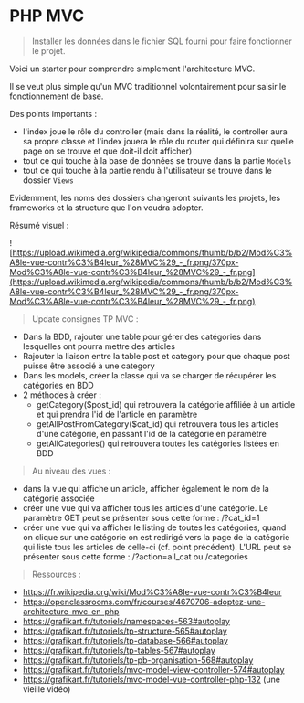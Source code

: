 # PHP MVC

> Installer les données dans le fichier SQL fourni pour faire fonctionner le projet.

Voici un starter pour comprendre simplement l'architecture MVC.

Il se veut plus simple qu'un MVC traditionnel volontairement pour saisir le fonctionnement de base.

Des points importants : 
- l'index joue le rôle du controller (mais dans la réalité, le controller aura sa propre classe et l'index jouera le rôle du router qui définira sur quelle page on se trouve et que doit-il doit afficher)
- tout ce qui touche à la base de données se trouve dans la partie `Models` 
- tout ce qui touche à la partie rendu à l'utilisateur se trouve dans le dossier `Views`

Evidemment, les noms des dossiers changeront suivants les projets, les frameworks et la structure que l'on voudra adopter.

Résumé visuel : 

![https://upload.wikimedia.org/wikipedia/commons/thumb/b/b2/Mod%C3%A8le-vue-contr%C3%B4leur_%28MVC%29_-_fr.png/370px-Mod%C3%A8le-vue-contr%C3%B4leur_%28MVC%29_-_fr.png](https://upload.wikimedia.org/wikipedia/commons/thumb/b/b2/Mod%C3%A8le-vue-contr%C3%B4leur_%28MVC%29_-_fr.png/370px-Mod%C3%A8le-vue-contr%C3%B4leur_%28MVC%29_-_fr.png)

>Update consignes TP MVC :

- Dans la BDD, rajouter une table pour gérer des catégories dans lesquelles ont pourra mettre des articles
- Rajouter la liaison entre la table post et category pour que chaque post puisse être associé à une category
- Dans les models, créer la classe qui va se charger de récupérer les catégories en BDD
- 2 méthodes à créer :
  - getCategory($post_id) qui retrouvera la catégorie affiliée à un article et qui prendra l'id de l'article en paramètre
  - getAllPostFromCategory($cat_id) qui retrouvera tous les articles d'une catégorie, en passant l'id de la catégorie en paramètre
  - getAllCategories() qui retrouvera toutes les catégories listées en BDD

>Au niveau des vues :

- dans la vue qui affiche un article, afficher également le nom de la catégorie associée
- créer une vue qui va afficher tous les articles d'une catégorie. Le paramètre GET peut se présenter sous cette forme : /?cat_id=1
- créer une vue qui va afficher le listing de toutes les catégories, quand on clique sur une catégorie on est redirigé vers la page de la catégorie qui liste tous les articles de celle-ci (cf. point précédent). L'URL peut se présenter sous cette forme : /?action=all_cat ou /categories


>Ressources : 
- https://fr.wikipedia.org/wiki/Mod%C3%A8le-vue-contr%C3%B4leur
- https://openclassrooms.com/fr/courses/4670706-adoptez-une-architecture-mvc-en-php
- https://grafikart.fr/tutoriels/namespaces-563#autoplay
- https://grafikart.fr/tutoriels/tp-structure-565#autoplay
- https://grafikart.fr/tutoriels/tp-database-566#autoplay
- https://grafikart.fr/tutoriels/tp-tables-567#autoplay
- https://grafikart.fr/tutoriels/tp-pb-organisation-568#autoplay
- https://grafikart.fr/tutoriels/mvc-model-view-controller-574#autoplay
- https://grafikart.fr/tutoriels/mvc-model-vue-controller-php-132 (une vieille vidéo)